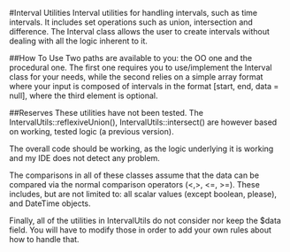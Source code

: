 #Interval Utilities
Interval utilities for handling intervals, such as time intervals. It includes set
operations such as union, intersection and difference. The Interval class allows
the user to create intervals without dealing with all the logic inherent to it.

##How To Use
Two paths are available to you: the OO one and the procedural one. The first one
requires you to use/implement the Interval class for your needs, while the second
relies on a simple array format where your input is composed of intervals in the
format [start, end, data = null], where the third element is optional.

##Reserves
These utilities have not been tested. The IntervalUtils::reflexiveUnion(), IntervalUtils::intersect() 
are however based on working, tested logic (a previous version).

The overall code should be working, as the logic underlying it is working and my IDE does not detect
any problem.

The comparisons in all of these classes assume that the data can be compared
via the normal comparison operators (<,>, <=, >=). These includes, but are not limited
to: all scalar values (except boolean, please), and DateTime objects.

Finally, all of the utilities in IntervalUtils do not consider nor keep the $data field.
You will have to modify those in order to add your own rules about how to handle that.
